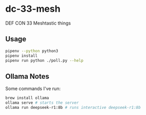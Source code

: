 # dc-33-mesh

DEF CON 33 Meshtastic things

## Usage 

```bash
pipenv --python python3
pipenv install
pipenv run python ./poll.py --help
```

## Ollama Notes

Some commands I've run:

```bash
brew install ollama
ollama serve # starts the server
ollama run deepseek-r1:8b # runs interactive deepseek-r1:8b

```